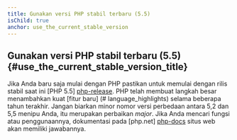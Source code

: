 ```yaml
---
title: Gunakan versi PHP stabil terbaru (5.5)
isChild: true
anchor: use_the_current_stable_version
---
```


## Gunakan versi PHP stabil terbaru (5.5) {#use_the_current_stable_version_title}

Jika Anda baru saja mulai dengan PHP pastikan untuk memulai dengan rilis stabil saat ini [PHP 5.5] [php-release]. PHP telah membuat langkah besar menambahkan kuat [fitur baru] (# language_highlights) selama beberapa tahun terakhir. Jangan biarkan minor nomor versi perbedaan antara 5,2 dan 5,5 menipu Anda, itu merupakan perbaikan _major_. Jika Anda mencari fungsi atau penggunaannya, dokumentasi pada [php.net] [php-docs] situs web akan memiliki jawabannya.

[php-release]: http://www.php.net/downloads.php
[php-docs]: http://www.php.net/manual/en/
